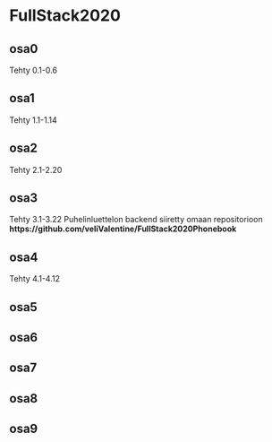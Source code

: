 # FullStack2020

<h2>osa0</h2>
    Tehty 0.1-0.6
<h2>osa1</h2>
    Tehty 1.1-1.14
<h2>osa2</h2>
    Tehty 2.1-2.20
<h2>osa3</h2>
    Tehty 3.1-3.22
    Puhelinluettelon backend siiretty omaan repositorioon 
    <b>https://github.com/veliValentine/FullStack2020Phonebook</b>
<h2>osa4</h2>
  Tehty 4.1-4.12
<h2>osa5</h2>
<h2>osa6</h2>
<h2>osa7</h2>
<h2>osa8</h2>
<h2>osa9</h2>
